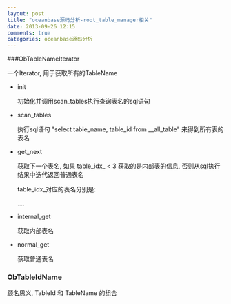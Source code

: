 ```yaml
---
layout: post
title: "oceanbase源码分析-root_table_manager相关"
date: 2013-09-26 12:15
comments: true
categories: oceanbase源码分析 
---
```


###ObTableNameIterator

一个Iterator, 用于获取所有的TableName

* init

  初始化并调用scan_tables执行查询表名的sql语句

* scan_tables

  执行sql语句 "select table_name, table_id from __all_table" 来得到所有表的表名

* get_next

  获取下一个表名, 如果 table_idx_ < 3 获取的是内部表的信息, 否则从sql执行结果中迭代返回普通表名

  table_idx_对应的表名分别是:

  ....

* internal_get

  获取内部表名

* normal_get

  获取普通表名 

###	ObTableIdName

顾名思义, TableId 和 TableName 的组合

